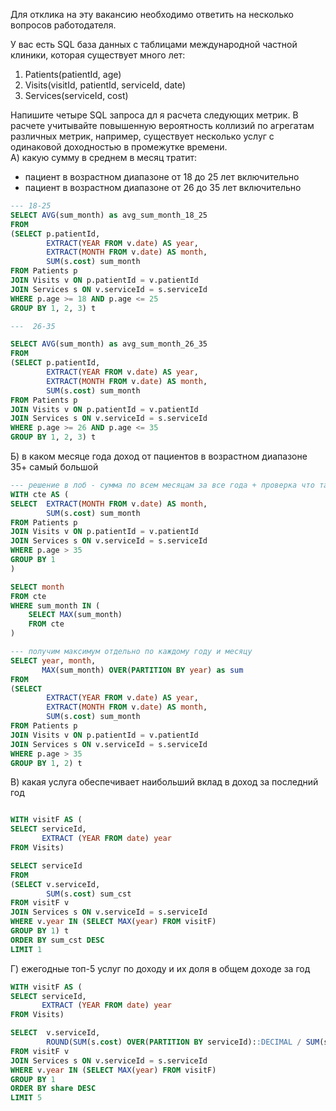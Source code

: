 Для отклика на эту вакансию необходимо ответить на несколько вопросов работодателя.  

У вас есть SQL база данных с таблицами международной частной клиники, которая существует много лет:  
1) Patients(patientId, age)  
2) Visits(visitId, patientId, serviceId, date)  
3) Services(serviceId, cost)  

Напишите четыре SQL запроса дл я расчета следующих метрик. В расчете учитывайте повышенную вероятность коллизий по агрегатам   
различных метрик, например, существует несколько услуг с одинаковой доходностью в промежутке времени.  
А) какую сумму в среднем в месяц тратит:  
- пациент в возрастном диапазоне от 18 до 25 лет включительно  
- пациент в возрастном диапазоне от 26 до 35 лет включительно
```sql
--- 18-25
SELECT AVG(sum_month) as avg_sum_month_18_25
FROM
(SELECT p.patientId,
        EXTRACT(YEAR FROM v.date) AS year,
        EXTRACT(MONTH FROM v.date) AS month,
        SUM(s.cost) sum_month
FROM Patients p
JOIN Visits v ON p.patientId = v.patientId
JOIN Services s ON v.serviceId = s.serviceId
WHERE p.age >= 18 AND p.age <= 25
GROUP BY 1, 2, 3) t

---  26-35

SELECT AVG(sum_month) as avg_sum_month_26_35
FROM
(SELECT p.patientId,
        EXTRACT(YEAR FROM v.date) AS year,
        EXTRACT(MONTH FROM v.date) AS month,
        SUM(s.cost) sum_month
FROM Patients p
JOIN Visits v ON p.patientId = v.patientId
JOIN Services s ON v.serviceId = s.serviceId
WHERE p.age >= 26 AND p.age <= 35
GROUP BY 1, 2, 3) t
```

Б) в каком месяце года доход от пациентов в возрастном диапазоне 35+ самый большой  
```sql
--- решение в лоб - сумма по всем месяцам за все года + проверка что таких месяцев может несколько
WITH cte AS (
SELECT  EXTRACT(MONTH FROM v.date) AS month,
        SUM(s.cost) sum_month
FROM Patients p
JOIN Visits v ON p.patientId = v.patientId
JOIN Services s ON v.serviceId = s.serviceId
WHERE p.age > 35
GROUP BY 1
)

SELECT month
FROM cte
WHERE sum_month IN (
    SELECT MAX(sum_month)
    FROM cte
)

--- получим максимум отдельно по каждому году и месяцу
SELECT year, month,
       MAX(sum_month) OVER(PARTITION BY year) as sum
FROM
(SELECT
        EXTRACT(YEAR FROM v.date) AS year,
        EXTRACT(MONTH FROM v.date) AS month,
        SUM(s.cost) sum_month
FROM Patients p
JOIN Visits v ON p.patientId = v.patientId
JOIN Services s ON v.serviceId = s.serviceId
WHERE p.age > 35
GROUP BY 1, 2) t

```

В) какая услуга обеспечивает наибольший вклад в доход за последний год  
```sql

WITH visitF AS (
SELECT serviceId,
       EXTRACT (YEAR FROM date) year
FROM Visits)

SELECT serviceId
FROM 
(SELECT v.serviceId,
        SUM(s.cost) sum_cst
FROM visitF v
JOIN Services s ON v.serviceId = s.serviceId
WHERE v.year IN (SELECT MAX(year) FROM visitF)
GROUP BY 1) t
ORDER BY sum_cst DESC
LIMIT 1
```

Г) ежегодные топ-5 услуг по доходу и их доля в общем доходе за год  
```sql
WITH visitF AS (
SELECT serviceId,
       EXTRACT (YEAR FROM date) year
FROM Visits)

SELECT  v.serviceId,
        ROUND(SUM(s.cost) OVER(PARTITION BY serviceId)::DECIMAL / SUM(s.cost) OVER(), 2) share 
FROM visitF v
JOIN Services s ON v.serviceId = s.serviceId
WHERE v.year IN (SELECT MAX(year) FROM visitF)
GROUP BY 1
ORDER BY share DESC
LIMIT 5
```
